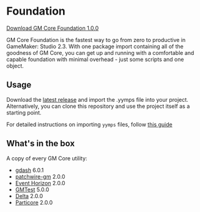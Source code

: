 # Foundation

[Download GM Core Foundation 1.0.0](https://github.com/gm-core/foundation/releases/download/v1.0.0/gmcore-foundation-1-0-0.yymps)

GM Core Foundation is the fastest way to go from zero to productive in GameMaker: Studio 2.3. With one package import containing all of the goodness of GM Core, you can get up and running with a comfortable and capable foundation with minimal overhead - just some scripts and one object.

## Usage

Download the [latest release](https://github.com/gm-core/foundation/releases) and import the .yymps file into your project. Alternatively, you can clone this repository and use the project itself as a starting point.

For detailed instructions on importing `yymps` files, follow [this guide](https://gmcore.io/installing.html)

## What's in the box

A copy of every GM Core utility:

* [gdash](/gdash/) 6.0.1
* [patchwire-gm](/patchwire/) 2.0.0
* [Event Horizon](/event-horizon/) 2.0.0
* [GMTest](/gmtest/) 5.0.0
* [Delta](/delta/) 2.0.0
* [Particore](/particore/) 2.0.0


